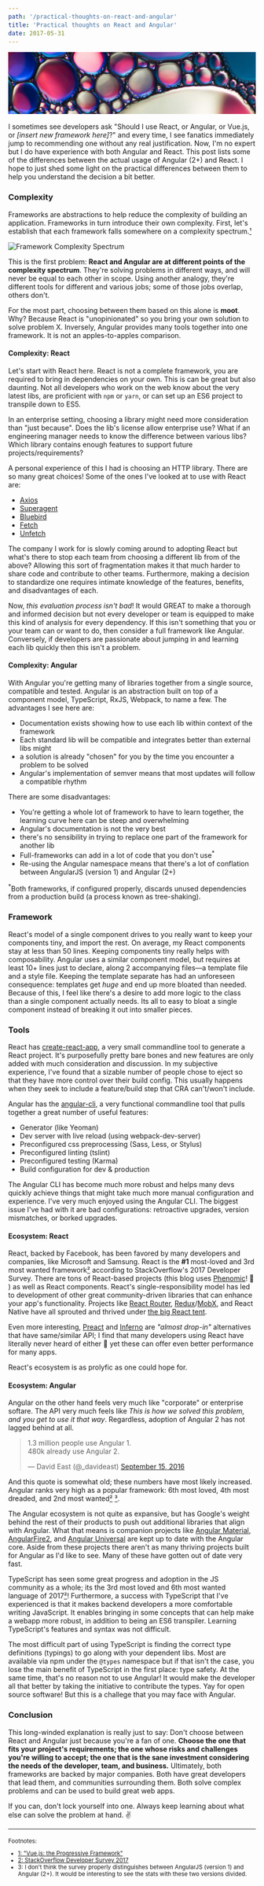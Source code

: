 ```yaml
---
path: '/practical-thoughts-on-react-and-angular'
title: 'Practical thoughts on React and Angular'
date: 2017-05-31
---
```

!['Oil in water'](./oil-in-water.jpg)

I sometimes see developers ask "Should I use React, or Angular, or Vue.js, or _\[insert new framework here\]_?" and every time, I see fanatics immediately jump to recommending one without any real justification. Now, I'm no expert but I do have experience with both Angular and React. This post lists some of the differences between the actual usage of Angular (2+) and React. I hope to just shed some light on the practical differences between them to help you understand the decision a bit better.

### Complexity

Frameworks are abstractions to help reduce the complexity of building an application. Frameworks in turn introduce their own complexity. First, let's establish that each framework falls somewhere on a complexity spectrum.[&sup1;](#vuejsTalk)

![Framework Complexity Spectrum](/assets/framework-spectrum.jpg)

This is the first problem: **React and Angular are at different points of the complexity spectrum**. They're solving problems in different ways, and will never be equal to each other in scope. Using another analogy, they're different tools for different and various jobs; some of those jobs overlap, others don't.

For the most part, choosing between them based on this alone is **moot**. Why? Because React is "unopinionated" so you bring your own solution to solve problem X. Inversely, Angular provides many tools together into one framework. It is not an apples-to-apples comparison.

#### Complexity: React

Let's start with React here. React is not a complete framework, you are required to bring in dependencies on your own. This is can be great but also daunting. Not all developers who work on the web know about the very latest libs, are proficient with `npm` or `yarn`, or can set up an ES6 project to transpile down to ES5.

In an enterprise setting, choosing a library might need more consideration than "just because". Does the lib's license allow enterprise use? What if an engineering manager needs to know the difference between various libs? Which library contains enough features to support future projects/requirements?

A personal experience of this I had is choosing an HTTP library. There are so many great choices! Some of the ones I've looked at to use with React are:

- [Axios](https://github.com/mzabriskie/axios)
- [Superagent](https://github.com/visionmedia/superagent)
- [Bluebird](https://github.com/petkaantonov/bluebird)
- [Fetch](https://github.com/github/fetch)
- [Unfetch](https://github.com/developit/unfetch)

The company I work for is slowly coming around to adopting React but what's there to stop each team from choosing a different lib from of the above? Allowing this sort of fragmentation makes it that much harder to share code and contribute to other teams. Furthermore, making a decision to standardize one requires intimate knowledge of the features, benefits, and disadvantages of each.

Now, *this evaluation process isn't bad*! It would GREAT to make a thorough and informed decision but not every developer or team is equipped to make this kind of analysis for every dependency. If this isn't something that you or your team can or want to do, then consider a full framework like Angular. Conversely, if developers are passionate about jumping in and learning each lib quickly then this isn't a problem.

#### Complexity: Angular

With Angular you're getting many of libraries together from a single source, compatible and tested. Angular is an abstraction built on top of a component model, TypeScript, RxJS, Webpack, to name a few. The advantages I see here are:

<ul>
    <li>Documentation exists showing how to use each lib within context of the framework</li>
    <li>Each standard lib will be compatible and integrates better than external libs might</li>
    <li>a solution is already "chosen" for you by the time you encounter a problem to be solved</li>
    <li>Angular's implementation of semver means that most updates will follow a compatible rhythm</li>
</ul>

There are some disadvantages:

<ul>
    <li>You're getting a whole lot of framework to have to learn together, the learning curve here can be steep and overwhelming</li>
    <li>Angular's documentation is not the very best</li>
    <li>there's no sensibility in trying to replace one part of the framework for another lib</li>
    <li>Full-frameworks can add in a lot of code that you don't use<sup>*</sup></li>
    <li>Re-using the Angular namespace means that there's a lot of conflation between AngularJS (version 1) and Angular (2+)</li>
</ul>

<sup>*</sup>Both frameworks, if configured properly, discards unused dependencies from a production build (a process known as tree-shaking).

### Framework

React's model of a single component drives to you really want to keep your components tiny, and import the rest. On average, my React components stay at less than 50 lines. Keeping components tiny really helps with composability.
Angular uses a similar component model, but requires at least 10+ lines just to declare, along 2 accompanying files&mdash;a template file and a style file. Keeping the template separate has had an unforeseen consequence: templates get *huge* and end up more bloated than needed. Because of this, I feel like there's a desire to add more logic to the class than a single component actually needs. Its all to easy to bloat a single component instead of breaking it out into smaller pieces.

### Tools

React has [create-react-app](https://github.com/facebookincubator/create-react-app), a very small commandline tool to generate a React project. It's purposefully pretty bare bones and new features are only added with much consideration and discussion. In my subjective experience, I've found that a sizable number of people chose to eject so that they have more control over their build config. This usually happens when they seek to include a feature/build step that CRA can't/won't include.

Angular has the [angular-cli](https://github.com/angular/angular-cli), a very functional commandline tool that pulls together a great number of useful features:

- Generator (like Yeoman)
- Dev server with live reload (using webpack-dev-server)
- Preconfigured css preprocessing (Sass, Less, or Stylus)
- Preconfigured linting (tslint)
- Preconfigured testing (Karma)
- Build configuration for dev & production

The Angular CLI has become much more robust and helps many devs quickly achieve things that might take much more manual configuration and experience. I've very much enjoyed using the Angular CLI. The biggest issue I've had with it are bad configurations: retroactive upgrades, version mismatches, or borked upgrades.

#### Ecosystem: React

React, backed by Facebook, has been favored by many developers and companies, like Microsoft and Samsung. React is the **#1** most-loved and 3rd most wanted framework[&sup2;](#StackOverflowDeveloperSurvey2017) according to StackOverflow's 2017 Developer Survey. There are tons of React-based projects (this blog uses [Phenomic](https://phenomic.io/)! 🤘 ) as well as React components. React's single-responsibility model has led to development of other great community-driven libraries that can enhance your app's functionality. Projects like [React Router](https://github.com/ReactTraining/react-router), [Redux](http://redux.js.org/)/[MobX](https://github.com/mobxjs/mobx), and React Native have all sprouted and thrived under [the big React tent](https://twitter.com/ryanflorence/status/869732167814848512).

Even more interesting, [Preact](https://preactjs.com/) and [Inferno](https://infernojs.org/) are _"almost drop-in"_ alternatives that have same/similar API; I find that many developers using React have literally never heard of either 🤔 yet these can offer even better performance for many apps.

React's ecosystem is as prolyfic as one could hope for.

#### Ecosystem: Angular

Angular on the other hand feels very much like "corporate" or enterprise softare. The API very much feels like _This is how we solved this problem, and you get to use it that way_. Regardless, adoption of Angular 2 has not lagged behind at all.

<blockquote class="twitter-tweet" data-lang="en"><p lang="en" dir="ltr">1.3 million people use Angular 1.<br>480k already use Angular 2.</p>&mdash; David East (@_davideast) <a href="https://twitter.com/_davideast/status/776244105261133824">September 15, 2016</a></blockquote>
<script defer src="//platform.twitter.com/widgets.js" charset="utf-8"></script>

And this quote is somewhat old; these numbers have most likely increased. Angular ranks very high as a popular framework: 6th most loved, 4th most dreaded, and 2nd most wanted[&sup2;](#StackOverflowDeveloperSurvey2017) [&sup3;](#footnote2)</sup>.

The Angular ecosystem is not quite as expansive, but has Google's weight behind the rest of their products to push out additional libraries that align with Angular. What that means is companion projects like [Angular Material](https://github.com/angular/material2), [AngularFire2](https://github.com/angular/angularfire2), and [Angular Universal](https://github.com/angular/universal) are kept up to date with the Angular core. Aside from these projects there aren't as many thriving projects built for Angular as I'd like to see. Many of these have gotten out of date very fast.

TypeScript has seen some great progress and adoption in the JS community as a whole; its the 3rd most loved and 6th most wanted language of 2017[&sup2;](#StackOverflowDeveloperSurvey2017)! Furthermore, a success with TypeScript that I've experienced is that it makes backend developers a more comfortable writing JavaScript. It enables bringing in some concepts that can help make a webapp more robust, in addition to being an ES6 transpiler. Learning TypeScript's features and syntax was not difficult.

The most difficult part of using TypeScript is finding the correct type definitions (typings) to go along with your dependent libs. Most are available via npm under the `@types` namespace but if that isn't the case, you lose the main benefit of TypeScript in the first place: type safety. At the same time, that's no reason not to use Angular! It would make the developer all that better by taking the initiative to contribute the types. Yay for open source software! But this is a challege that you may face with Angular.

### Conclusion

This long-winded explanation is really just to say: Don't choose between React and Angular just because you're a fan of one. **Choose the one that fits your project's requirements; the one whose risks and challenges you're willing to accept; the one that is the sane investment considering the needs of the developer, team, and business.** Ultimately, both frameworks are backed by major companies. Both have great developers that lead them, and communities surrounding them. Both solve complex problems and can be used to build great web apps.

If you can, don't lock yourself into one. Always keep learning about what else can solve the problem at hand. ✌️

---

<small>
Footnotes:

- <a name="vuejsTalk" href="https://www.youtube.com/watch?v=pBBSp_iIiVM" target="_blank">1: "Vue.js: the Progressive Framework"</a>
- <a name="StackOverflowDeveloperSurvey2017" href="https://insights.stackoverflow.com/survey/2017" target="_blank">2: StackOverflow Developer Survey 2017</a>
- <a name="footnote2">3: </a> I don't think the survey properly distinguishes between AngularJS (version 1) and Angular (2+). It would be interesting to see the stats with these two versions divided.

</small>

